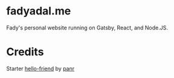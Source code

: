 # fadyadal.me

Fady's personal website running on Gatsby, React, and Node.JS.

# Credits

Starter [hello-friend](https://github.com/panr/gatsby-starter-hello-friend) by [panr](https://radoslawkoziel.pl/)
